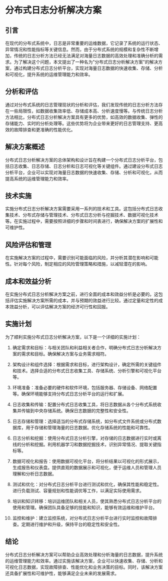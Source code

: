 # 分布式日志分析解决方案

## 引言
在现代的分布式系统中，日志是非常重要的运维数据，它记录了系统的运行状态、异常情况和性能指标等关键信息。然而，由于分布式系统的规模和复杂性不断增加，传统的日志分析方法已经无法满足对海量日志数据的高效处理和准确分析的需求。为了解决这个问题，本文提出了一种名为"分布式日志分析解决方案"的解决方案，通过构建分布式日志分析平台，实现对海量日志数据的快速收集、存储、分析和可视化，提升系统的运维管理能力和效率。

## 分析和评估
通过对分布式系统的日志管理现状的分析和评估，我们发现传统的日志分析方法存在一些局限性，如数据收集效率低、存储成本高、分析速度慢等。与传统日志分析方法相比，分布式日志分析解决方案具有更多的优势，如高效的数据收集、弹性的存储能力、实时的分析处理等。这些优势将为企业带来更好的日志管理支持、更高效的故障排查和更准确的性能优化。

## 解决方案概述
分布式日志分析解决方案的总体架构和设计旨在构建一个分布式日志分析平台，包括日志收集、日志存储、日志分析和日志可视化等关键组件。通过建设分布式日志分析平台，企业可以实现对海量日志数据的快速收集、存储、分析和可视化，从而提高系统的运维管理能力和效率。

## 技术实施
实施分布式日志分析解决方案需要采用一系列的技术和工具。这包括分布式日志收集技术、分布式存储与管理技术、分布式日志分析与挖掘技术、数据可视化技术等。在实施过程中，需要按照详细的步骤和时间表进行，确保解决方案的扩展性和可维护性。

## 风险评估和管理
在实施解决方案的过程中，需要识别可能面临的风险，并分析其潜在影响和可能性。针对每个风险，制定相应的风险管理策略和措施，以减轻潜在的影响。

## 成本和效益分析
在实施分布式日志分析解决方案之前，进行全面的成本和效益分析是必要的。这包括评估实施解决方案所需的成本，并与预期的效益进行比较。通过定量和定性的成本效益分析，可以评估解决方案的经济可行性和回报。

## 实施计划
为了顺利实施分布式日志分析解决方案，以下是一个详细的实施计划：

1. 确定需求和目标：与相关团队和利益相关者合作，明确分布式日志分析解决方案的需求和目标。确保解决方案与业务需求相符。

2. 架构设计和组件选择：根据需求和目标，进行架构设计，确定所需的关键组件和技术。选择合适的分布式日志收集工具、存储系统、分析引擎和可视化平台等。

3. 环境准备：准备必要的硬件和软件环境，包括服务器、存储设备、网络配置等。确保环境能够支持分布式日志分析平台的运行和扩展。

4. 日志收集和传输：配置分布式日志收集工具，将日志数据从各个分布式系统收集并传输到中央存储系统。确保日志数据的完整性和安全性。

5. 日志存储和管理：选择适当的分布式存储系统，如分布式文件系统或分布式数据库，用于存储和管理海量的日志数据。优化存储系统的性能和可靠性。

6. 日志分析和挖掘：使用分布式日志分析引擎，对存储的日志数据进行实时或离线的分析和挖掘。利用机器学习和数据挖掘技术，识别异常情况、提取关键指标等。

7. 数据可视化和报告：使用数据可视化平台，将分析结果以可视化的形式展示，生成报告和仪表盘。提供直观的数据展示和可视化，便于运维人员和管理人员理解和分析日志数据。

8. 测试和优化：对分布式日志分析平台进行测试和优化，确保其性能和稳定性。进行负载测试、容量规划和性能调优等工作，以满足实际使用需求。

9. 培训和知识转移：培训运维团队和相关人员，使其熟悉分布式日志分析平台的使用和管理。确保团队具备足够的技能和知识，能够有效运维和维护平台。

10. 监控和维护：建立监控系统，对分布式日志分析平台进行实时监控和故障排查。定期进行维护和升级，保持平台的稳定性和安全性。

## 结论
分布式日志分析解决方案可以帮助企业高效处理和分析海量的日志数据，提升系统的运维管理能力和效率。通过实施该解决方案，企业可以快速收集、存储、分析和可视化日志数据，实现故障排查、性能优化和业务决策的目标。同时，该解决方案还具备扩展性和可维护性，能够满足企业未来的发展需求。